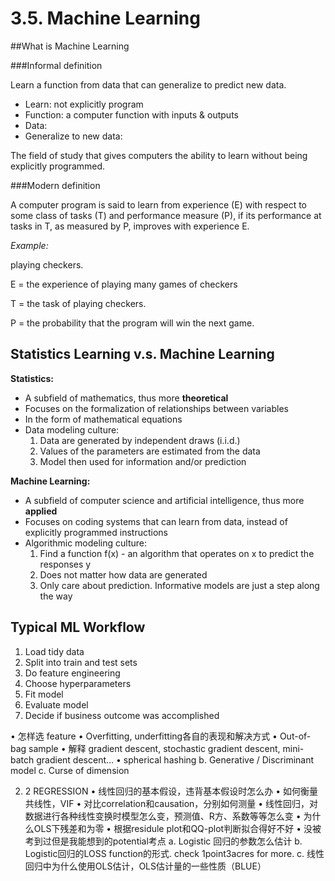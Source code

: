 # 3.5. Machine Learning

##What is Machine Learning

###Informal definition

Learn a function from data that can generalize to predict new data.

- Learn: not explicitly program
- Function: a computer function with inputs & outputs
- Data:
- Generalize to new data:

The field of study that gives computers the ability to learn without being explicitly programmed.

###Modern definition

A computer program is said to learn from experience (E) with respect to some class of tasks (T) and performance measure (P), if its performance at tasks in T, as measured by P, improves with experience E.

*Example:*

playing checkers.

E = the experience of playing many games of checkers

T = the task of playing checkers.

P = the probability that the program will win the next game.

## Statistics Learning v.s. Machine Learning

**Statistics:**

* A subfield of mathematics, thus more **theoretical**
* Focuses on the formalization of relationships between variables
* In the form of mathematical equations
* Data modeling culture:
  1. Data are generated by independent draws (i.i.d.)
  2. Values of the parameters are estimated from the data
  3. Model then used for information and/or prediction

**Machine Learning:**

* A subfield of computer science and artificial intelligence, thus more **applied**
* Focuses on coding systems that can learn from data, instead of explicitly programmed instructions
* Algorithmic modeling culture:
  1. Find a function f(x) - an algorithm that operates on x to predict the responses y
  2. Does not matter how data are generated
  3. Only care about prediction. Informative models are just a step along the way

## Typical ML Workflow

1. Load tidy data
2. Split into train and test sets
3. Do feature engineering
4. Choose hyperparameters
5. Fit model
6. Evaluate model
7. Decide if business outcome was accomplished









•        怎样选 feature
•        Overfitting, underfitting各自的表现和解决方式
•        Out-of-bag sample
•        解释 gradient descent, stochastic gradient descent, mini-batch gradient descent…
•        spherical hashing
 b.        Generative / Discriminant model
 c.        Curse of dimension


2. 2 REGRESSION
•        线性回归的基本假设，违背基本假设时怎么办
•        如何衡量共线性，VIF
•        对比correlation和causation，分别如何测量
•        线性回归，对数据进行各种线性变换时模型怎么变，预测值、R方、系数等等怎么变
•        为什么OLS下残差和为零
•        根据residule plot和QQ-plot判断拟合得好不好
•        没被考到过但是我能想到的potential考点
   a.        Logistic 回归的参数怎么估计
   b.        Logistic回归的LOSS function的形式. check 1point3acres for more.
   c.        线性回归中为什么使用OLS估计，OLS估计量的一些性质（BLUE）

